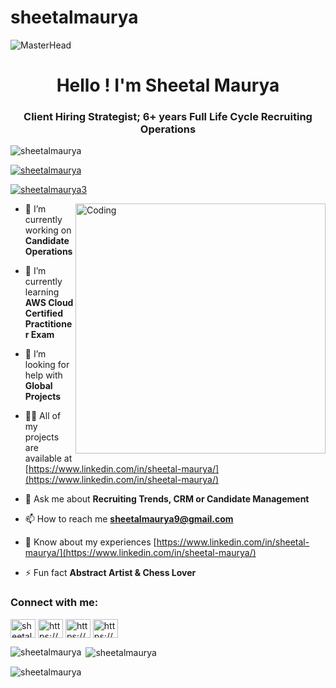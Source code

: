# sheetalmaurya
![MasterHead](https://image.freepik.com/free-vector/consulting-banner-web-icon-business_35632-115.jpg)

<h1 align="center">Hello ! I'm Sheetal Maurya</h1>
<h3 align="center">Client Hiring ‌Strategist;‌ 6+‌ ‌years‌ ‌Full‌ ‌Life‌ ‌Cycle‌ ‌Recruiting‌ ‌Operations‌</h3>

<p align="left"> <img src="https://komarev.com/ghpvc/?username=sheetalmaurya&label=Profile%20views&color=0e75b6&style=flat" alt="sheetalmaurya" /> </p>

<p align="left"> <a href="https://github.com/ryo-ma/github-profile-trophy"><img src="https://github-profile-trophy.vercel.app/?username=sheetalmaurya" alt="sheetalmaurya" /></a> </p>

<p align="left"> <a href="https://twitter.com/sheetalmaurya3" target="blank"><img src="https://img.shields.io/twitter/follow/sheetalmaurya3?logo=twitter&style=for-the-badge" alt="sheetalmaurya3" /></a> </p>

<img align="right" alt="Coding" width="400" src="https://camo.githubusercontent.com/6607041227d81f650340ff070cc2843518acad359b57e5bb054a9fb7127aa041/68747470733a2f2f63646e2e6472696262626c652e636f6d2f75736572732f323634363432332f73637265656e73686f74732f353530373139362f636f6d70757465722e676966">

- 🔭 I’m currently working on **Candidate Operations**

- 🌱 I’m currently learning **AWS Cloud Certified Practitioner Exam**

- 🤝 I’m looking for help with **Global Projects**

- 👨‍💻 All of my projects are available at [https://www.linkedin.com/in/sheetal-maurya/](https://www.linkedin.com/in/sheetal-maurya/)

- 💬 Ask me about **Recruiting Trends, CRM or Candidate Management**

- 📫 How to reach me **sheetalmaurya9@gmail.com**

- 📄 Know about my experiences [https://www.linkedin.com/in/sheetal-maurya/](https://www.linkedin.com/in/sheetal-maurya/)

- ⚡ Fun fact **Abstract Artist & Chess Lover**

<h3 align="left">Connect with me:</h3>
<p align="left">
<a href="https://twitter.com/sheetalmaurya3" target="blank"><img align="center" src="https://cdn.jsdelivr.net/npm/simple-icons@3.0.1/icons/twitter.svg" alt="sheetalmaurya3" height="30" width="40" /></a>
<a href="https://linkedin.com/in/https://www.linkedin.com/in/sheetal-maurya/" target="blank"><img align="center" src="https://cdn.jsdelivr.net/npm/simple-icons@3.0.1/icons/linkedin.svg" alt="https://www.linkedin.com/in/sheetal-maurya/" height="30" width="40" /></a>
<a href="https://fb.com/https://www.facebook.com/sheetal.maurya.50/" target="blank"><img align="center" src="https://cdn.jsdelivr.net/npm/simple-icons@3.0.1/icons/facebook.svg" alt="https://www.facebook.com/sheetal.maurya.50/" height="30" width="40" /></a>
<a href="https://instagram.com/https://www.instagram.com/sheetalmaurya/" target="blank"><img align="center" src="https://cdn.jsdelivr.net/npm/simple-icons@3.0.1/icons/instagram.svg" alt="https://www.instagram.com/sheetalmaurya/" height="30" width="40" /></a>
</p>

<p><img align="left" src="https://github-readme-stats.vercel.app/api/top-langs?username=sheetalmaurya&show_icons=true&locale=en&layout=compact" alt="sheetalmaurya" /></p>

<p>&nbsp;<img align="center" src="https://github-readme-stats.vercel.app/api?username=sheetalmaurya&show_icons=true&locale=en" alt="sheetalmaurya" /></p>

<p><img align="center" src="https://github-readme-streak-stats.herokuapp.com/?user=sheetalmaurya&" alt="sheetalmaurya" /></p>
